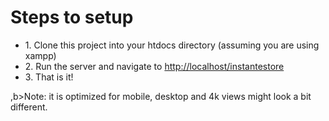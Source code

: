 <h1>Steps to setup</h1>

<ul>
  <li>1. Clone this project into your htdocs directory (assuming you are using xampp)
  <li>2. Run the server and navigate to <a href="http://localhost/instantestore">http://localhost/instantestore</a></li>
  <li>3. That is it!</li>
</ul>

,b>Note: it is optimized for mobile, desktop and 4k views might look a bit different.</b>
